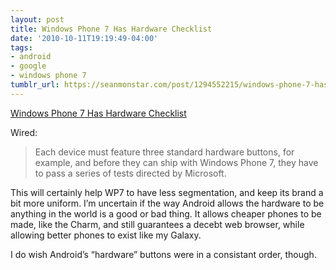 ```yaml
---
layout: post
title: Windows Phone 7 Has Hardware Checklist
date: '2010-10-11T19:19:49-04:00'
tags:
- android
- google
- windows phone 7
tumblr_url: https://seanmonstar.com/post/1294552215/windows-phone-7-has-hardware-checklist
---
```

[Windows Phone 7 Has Hardware Checklist](http://www.wired.com/gadgetlab/2010/10/windows-phone-7-4)  

Wired:

> Each device must feature three standard hardware buttons, for example, and before they can ship with Windows Phone 7, they have to pass a series of tests directed by Microsoft.

This will certainly help WP7 to have less segmentation, and keep its brand a bit more uniform. I’m uncertain if the way Android allows the hardware to be anything in the world is a good or bad thing. It allows cheaper phones to be made, like the Charm, and still guarantees a decebt web browser, while allowing better phones to exist like my Galaxy.

I do wish Android’s “hardware” buttons were in a consistant order, though.

